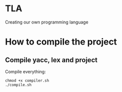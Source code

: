 # TLA
Creating our own programming language

# How to compile the project
## Compile yacc, lex and project
Compile everything:
```
chmod +x compiler.sh
./compile.sh
```

